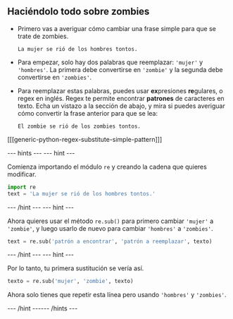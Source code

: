 ## Haciéndolo todo sobre zombies

- Primero vas a averiguar cómo cambiar una frase simple para que se trate de zombies.

    ```
    La mujer se rió de los hombres tontos.
    ```

- Para empezar, solo hay dos palabras que reemplazar: `'mujer'` y `'hombres'`. La primera debe convertirse en `'zombie'` y la segunda debe convertirse en `'zombies'`.

- Para reemplazar estas palabras, puedes usar **ex**presiones **re**gulares, o regex en inglés. Regex te permite encontrar **patrones** de caracteres en texto. Echa un vistazo a la sección de abajo, y mira si puedes averiguar cómo convertir la frase anterior para que se lea:

    ```
    El zombie se rió de los zombies tontos.
    ```

[[[generic-python-regex-substitute-simple-pattern]]]

--- hints ---
 --- hint ---

Comienza importando el módulo `re` y creando la cadena que quieres modificar.

```python
import re
text = 'La mujer se rió de los hombres tontos.'
```

--- /hint --- --- hint ---

Ahora quieres usar el método `re.sub()` para primero cambiar `'mujer'` a `'zombie'`, y luego usarlo de nuevo para cambiar `'hombres'` a `'zombies'`.

```python
text = re.sub('patrón a encontrar', 'patrón a reemplazar', texto)
```

--- /hint --- --- hint ---

Por lo tanto, tu primera sustitución se vería así.

```python
texto = re.sub('mujer', 'zombie', texto)
```

Ahora solo tienes que repetir esta línea pero usando `'hombres'` y `'zombies'`.

--- /hint ------ /hints ---
